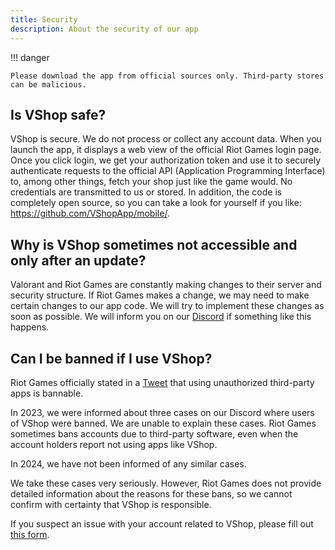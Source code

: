 ```yaml
---
title: Security
description: About the security of our app
---
```


!!! danger

    Please download the app from official sources only. Third-party stores can be malicious.

## Is VShop safe?
VShop is secure. We do not process or collect any account data. When you launch the app, it displays a web view of the official Riot Games login page. Once you click login, we get your authorization token and use it to securely authenticate requests to the official API (Application Programming Interface) to, among other things, fetch your shop just like the game would. No credentials are transmitted to us or stored. In addition, the code is completely open source, so you can take a look for yourself if you like: <https://github.com/VShopApp/mobile/>.

## Why is VShop sometimes not accessible and only after an update?
Valorant and Riot Games are constantly making changes to their server and security structure. If Riot Games makes a change, we may need to make certain changes to our app code. We will try to implement these changes as soon as possible. We will inform you on our [Discord](https://vshop.one/discord) if something like this happens.

## Can I be banned if I use VShop?

Riot Games officially stated in a [Tweet](https://twitter.com/playvalorant/status/1539728676815642624) that using unauthorized third-party apps is bannable.

In 2023, we were informed about three cases on our Discord where users of VShop were banned. We are unable to explain these cases. Riot Games sometimes bans accounts due to third-party software, even when the account holders report not using apps like VShop.

In 2024, we have not been informed of any similar cases.

We take these cases very seriously. However, Riot Games does not provide detailed information about the reasons for these bans, so we cannot confirm with certainty that VShop is responsible.

If you suspect an issue with your account related to VShop, please fill out [this form](https://tally.so/r/3yMVRp).
